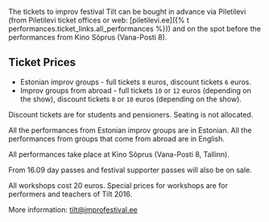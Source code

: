 The tickets to improv festival Tilt can be bought in advance via Piletilevi 
(from Piletilevi ticket offices or web: [piletilevi.ee]({% t performances.ticket_links.all_performances %})) 
and on the spot before the performances from Kino Sõprus (Vana-Posti 8).

## Ticket Prices

- Estonian improv groups - full tickets `8` euros, discount tickets `6` euros.
- Improv groups from abroad - full tickets `10` or `12` euros (depending on the show), discount tickets `8` or `10` euros (depending on the show).

Discount tickets are for students and pensioners. Seating is not allocated.

All the performances from Estonian improv groups are in Estonian. All the performances from groups that come from abroad are in English.

All performances take place at Kino Sõprus (Vana-Posti 8, Tallinn). 

From 16.09 day passes and festival supporter passes will also be on sale.

All workshops cost 20 euros. Special prices for workshops are for performers and teachers of Tilt 2016.

More information: tilt@improfestival.ee
